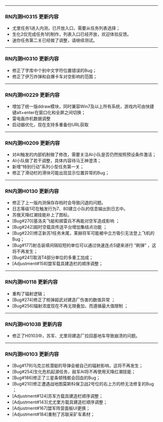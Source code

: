 
***
### RN内测H0315 更新内容
* 尤里任务1进入内测，已开放入口，需要从任务列表选择；
* 生化2仅完成任务1的制作，列表入口已经开放，欢迎体验反馈。 
* 迷你任务第二关已经做了调整，请继续测试。



***
### RN内测H0310 更新内容
* 修正了字库中个别中文字符位置错误的Bug；
* 修正了伊万炸弹和自爆卡车对空影响的范围；


***
### RN内测H0229 更新内容
* 增加了统一版ddraw模块，同时兼容Win7及以上所有系统，游戏内可由快捷键alt+enter在窗口化和全屏之间切换；
* 雷电轰炸机数据调整
* 启动器优化，现在支持多重备份URL获取

***
### RN内测H0209 更新内容
* 对AI触发的内部机制做了修改，需要关注AI小队是否仍然按照预设条件激活；
* AI小队做了若干调整，具体内容待马王神澄清；
* 新增“特别行动”系列小型任务第一关；
* 修正了滑动栏的滑块可能出现显示位置异常的Bug；


***
### RN内测H0130 更新内容
* 修正了上一版内测保存存档时会导致闪退的问题。
* 日志等级1可在触发行为7、80建立小队的信息输出到日志中。
* 苏俄天降红潮技能补上了图标。
* [Bug#270]基洛夫飞艇和掷雷兵不再能对空军造成影响 ；
* [Bug#242]超时空载具传送平台增加集结点功能 ；
* [Bug#220]修正新苏1任务末尾，莱赫将军可能被中立方吸引无法登上飞机的Bug；
* [Bug#177]射击装填间隔较短的单位可以通过快速连点S键来进行 “刷弹” ，这将不再发生；
* [Bug#241]取消T4部分单位的多重工加成；
* [Adjustment#158]盟军载具建造栏的顺序调整；


***
### RN内测H0118 更新内容
* 重构了辐射逻辑；
* [Bug#274]修正了核弹超武对建造厂伤害的数值异常  ；
* [Bug#256]辐射浓度现在不再无限叠加，而遵循最大值限制 ；


***
### RN内测H0103B 更新内容
* 修正了H0103中，苏军、尤里将建造厂拉回基地车导致崩溃的问题。

***
### RN内测H0103 更新内容
* [Bug#179]乌克兰核潜艇的导弹会被自己的辐射影响，这将不再发生；
* [Bug#254]生化危机起源任务，敌军AI将不再使用天降红潮技能；
* [Bug#186]修正了三星条顿残骸会回血的Bug；
* [Bug#210]修正遭遇战地图莫斯科保卫战2号位的右上方的桥无法修复的Bug ；
* [Adjustment#124]苏军方载具建造栏顺序调整；
* [Adjustment#143]尤尤里方载具建造栏顺序调整；
* [Adjustment#167]盟军阵营面板UI更换；
* [Adjustment#184]重制了苏联采矿车素材；



